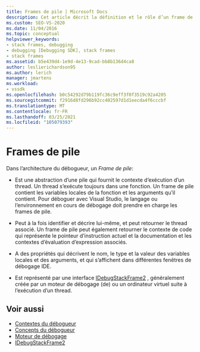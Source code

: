 ```yaml
---
title: Frames de pile | Microsoft Docs
description: Cet article décrit la définition et le rôle d’un frame de pile dans l’architecture du débogueur dans Visual Studio.
ms.custom: SEO-VS-2020
ms.date: 11/04/2016
ms.topic: conceptual
helpviewer_keywords:
- stack frames, debugging
- debugging [Debugging SDK], stack frames
- stack frames
ms.assetid: b5e439d4-1e9d-4e13-9cad-bb8b136d4ca8
author: leslierichardson95
ms.author: lerich
manager: jmartens
ms.workload:
- vssdk
ms.openlocfilehash: b0c54292d79b119fc36c9eff3f0f3519c92a4205
ms.sourcegitcommit: f2916d8fd296b92cc402597d1d1eecda4f6cccbf
ms.translationtype: MT
ms.contentlocale: fr-FR
ms.lasthandoff: 03/25/2021
ms.locfileid: "105079393"
---
```

# <a name="stack-frames"></a>Frames de pile
Dans l’architecture du débogueur, un *Frame de pile*:

- Est une abstraction d’une pile qui fournit le contexte d’exécution d’un thread. Un thread s’exécute toujours dans une fonction. Un frame de pile contient les variables locales de la fonction et les arguments qu’il contient. Pour déboguer avec Visual Studio, le langage ou l’environnement en cours de débogage doit prendre en charge les frames de pile.

- Peut à la fois identifier et décrire lui-même, et peut retourner le thread associé. Un frame de pile peut également retourner le contexte de code qui représente le pointeur d’instruction actuel et la documentation et les contextes d’évaluation d’expression associés.

- A des propriétés qui décrivent le nom, le type et la valeur des variables locales et des arguments, et qui s’affichent dans différentes fenêtres de débogage IDE.

- Est représenté par une interface [IDebugStackFrame2](../../extensibility/debugger/reference/idebugstackframe2.md) , généralement créée par un moteur de débogage (de) ou un ordinateur virtuel suite à l’exécution d’un thread.

## <a name="see-also"></a>Voir aussi
- [Contextes du débogueur](../../extensibility/debugger/debugger-contexts.md)
- [Concepts du débogueur](../../extensibility/debugger/debugger-concepts.md)
- [Moteur de débogage](../../extensibility/debugger/debug-engine.md)
- [IDebugStackFrame2](../../extensibility/debugger/reference/idebugstackframe2.md)
